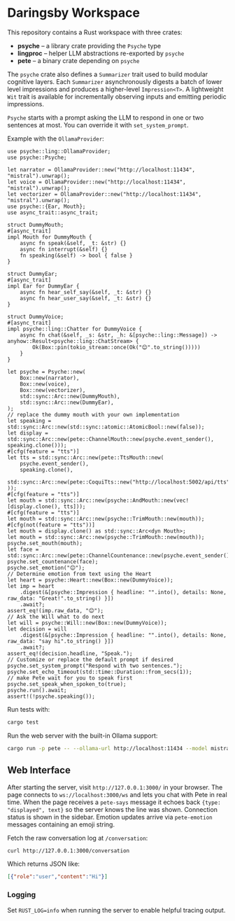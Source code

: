 # Daringsby Workspace

This repository contains a Rust workspace with three crates:

- **psyche** – a library crate providing the `Psyche` type
- **lingproc** – helper LLM abstractions re-exported by `psyche`
- **pete** – a binary crate depending on `psyche`

The `psyche` crate also defines a `Summarizer` trait used to build modular
cognitive layers. Each `Summarizer` asynchronously digests a batch of lower
level impressions and produces a higher-level `Impression<T>`. A lightweight
`Wit` trait is available for incrementally observing inputs and emitting
periodic impressions.

`Psyche` starts with a prompt asking the LLM to respond in one or two sentences at most. You can override it with `set_system_prompt`.

Example with the `OllamaProvider`:

```rust,no_run
use psyche::ling::OllamaProvider;
use psyche::Psyche;

let narrator = OllamaProvider::new("http://localhost:11434", "mistral").unwrap();
let voice = OllamaProvider::new("http://localhost:11434", "mistral").unwrap();
let vectorizer = OllamaProvider::new("http://localhost:11434", "mistral").unwrap();
use psyche::{Ear, Mouth};
use async_trait::async_trait;

struct DummyMouth;
#[async_trait]
impl Mouth for DummyMouth {
    async fn speak(&self, _t: &str) {}
    async fn interrupt(&self) {}
    fn speaking(&self) -> bool { false }
}

struct DummyEar;
#[async_trait]
impl Ear for DummyEar {
    async fn hear_self_say(&self, _t: &str) {}
    async fn hear_user_say(&self, _t: &str) {}
}

struct DummyVoice;
#[async_trait]
impl psyche::ling::Chatter for DummyVoice {
    async fn chat(&self, _s: &str, _h: &[psyche::ling::Message]) -> anyhow::Result<psyche::ling::ChatStream> {
        Ok(Box::pin(tokio_stream::once(Ok("😊".to_string()))))
    }
}

let psyche = Psyche::new(
    Box::new(narrator),
    Box::new(voice),
    Box::new(vectorizer),
    std::sync::Arc::new(DummyMouth),
    std::sync::Arc::new(DummyEar),
);
// replace the dummy mouth with your own implementation
let speaking = std::sync::Arc::new(std::sync::atomic::AtomicBool::new(false));
let display = std::sync::Arc::new(pete::ChannelMouth::new(psyche.event_sender(), speaking.clone()));
#[cfg(feature = "tts")]
let tts = std::sync::Arc::new(pete::TtsMouth::new(
    psyche.event_sender(),
    speaking.clone(),
    std::sync::Arc::new(pete::CoquiTts::new("http://localhost:5002/api/tts")),
));
#[cfg(feature = "tts")]
let mouth = std::sync::Arc::new(psyche::AndMouth::new(vec![display.clone(), tts]));
#[cfg(feature = "tts")]
let mouth = std::sync::Arc::new(psyche::TrimMouth::new(mouth));
#[cfg(not(feature = "tts"))]
let mouth = display.clone() as std::sync::Arc<dyn Mouth>;
let mouth = std::sync::Arc::new(psyche::TrimMouth::new(mouth));
psyche.set_mouth(mouth);
let face = std::sync::Arc::new(pete::ChannelCountenance::new(psyche.event_sender()));
psyche.set_countenance(face);
psyche.set_emotion("😊");
// Determine emotion from text using the Heart
let heart = psyche::Heart::new(Box::new(DummyVoice));
let imp = heart
    .digest(&[psyche::Impression { headline: "".into(), details: None, raw_data: "Great!".to_string() }])
    .await?;
assert_eq!(imp.raw_data, "😊");
// Ask the Will what to do next
let will = psyche::Will::new(Box::new(DummyVoice));
let decision = will
    .digest(&[psyche::Impression { headline: "".into(), details: None, raw_data: "say hi".to_string() }])
    .await?;
assert_eq!(decision.headline, "Speak.");
// Customize or replace the default prompt if desired
psyche.set_system_prompt("Respond with two sentences.");
psyche.set_echo_timeout(std::time::Duration::from_secs(1));
// make Pete wait for you to speak first
psyche.set_speak_when_spoken_to(true);
psyche.run().await;
assert!(!psyche.speaking());
```


Run tests with:

```sh
cargo test
```

Run the web server with the built-in Ollama support:

```sh
cargo run -p pete -- --ollama-url http://localhost:11434 --model mistral
```
## Web Interface

After starting the server, visit `http://127.0.0.1:3000/` in your browser. The page connects to `ws://localhost:3000/ws` and lets you chat with Pete in real time.
When the page receives a `pete-says` message it echoes back `{type: "displayed", text}` so the server knows the line was shown. Connection status is shown in the sidebar.
Emotion updates arrive via `pete-emotion` messages containing an emoji string.

Fetch the raw conversation log at `/conversation`:

```sh
curl http://127.0.0.1:3000/conversation
```

Which returns JSON like:

```json
[{"role":"user","content":"Hi"}]
```

### Logging

Set `RUST_LOG=info` when running the server to enable helpful tracing output.
